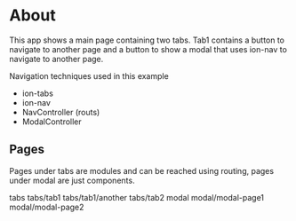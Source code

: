 # About
This app shows a main page containing two tabs.
Tab1 contains a button to navigate to another page and a button to show a modal that uses ion-nav to navigate to another page.

Navigation techniques used in this example
* ion-tabs
* ion-nav
* NavController (routs)
* ModalController

## Pages

Pages under tabs are modules and can be reached using routing, pages under modal are just components.

tabs
tabs/tab1
tabs/tab1/another
tabs/tab2
modal
modal/modal-page1
modal/modal-page2

